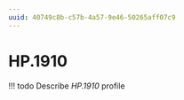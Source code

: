 ```yaml
---
uuid: 40749c8b-c57b-4a57-9e46-50265aff07c9
---
```



# HP.1910


<!-- prettier-ignore -->
!!! todo
    Describe *HP.1910* profile

